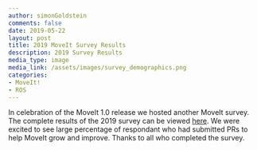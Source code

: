 ```yaml
---
author: simonGoldstein
comments: false
date: 2019-05-22
layout: post
title: 2019 MoveIt Survey Results
description: 2019 Survey Results
media_type: image
media_link: /assets/images/survey_demographics.png
categories:
- MoveIt!
- ROS
---
```


In celebration of the MoveIt 1.0 release we hosted another MoveIt survey. The complete results of the 2019 survey can be viewed [here](/assets/pdfs/2019/moveit_2019_survey.pdf). We were excited to see large percentage of respondant who had submitted PRs to help MoveIt grow and improve. Thanks to all who completed the survey.
